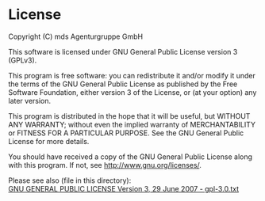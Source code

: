 # License
Copyright (C) mds Agenturgruppe GmbH

This software is licensed under GNU General Public License version 3 (GPLv3).

This program is free software: you can redistribute it and/or modify
it under the terms of the GNU General Public License as published by
the Free Software Foundation, either version 3 of the License, or
(at your option) any later version.

This program is distributed in the hope that it will be useful,
but WITHOUT ANY WARRANTY; without even the implied warranty of
MERCHANTABILITY or FITNESS FOR A PARTICULAR PURPOSE.  See the
GNU General Public License for more details.

You should have received a copy of the GNU General Public License
along with this program.  If not, see <http://www.gnu.org/licenses/>.

Please see also (file in this directory):  
[GNU GENERAL PUBLIC LICENSE Version 3, 29 June 2007 - gpl-3.0.txt](gpl-3.0.txt)  
